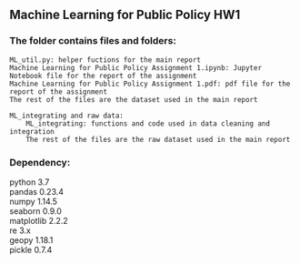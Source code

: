 ## Machine Learning for Public Policy HW1

### The folder contains files and folders:

    ML_util.py: helper fuctions for the main report
    Machine Learning for Public Policy Assignment 1.ipynb: Jupyter Notebook file for the report of the assignment
    Machine Learning for Public Policy Assignment 1.pdf: pdf file for the report of the assignment
    The rest of the files are the dataset used in the main report

    ML_integrating and raw data:
        ML_integrating: functions and code used in data cleaning and integration
        The rest of the files are the raw dataset used in the main report
    

### Dependency:

python 3.7
<br>
pandas 0.23.4
<br>
numpy 1.14.5
<br>
seaborn 0.9.0
<br>
matplotlib 2.2.2
<br>
re 3.x
<br>
geopy 1.18.1
<br>
pickle 0.7.4
